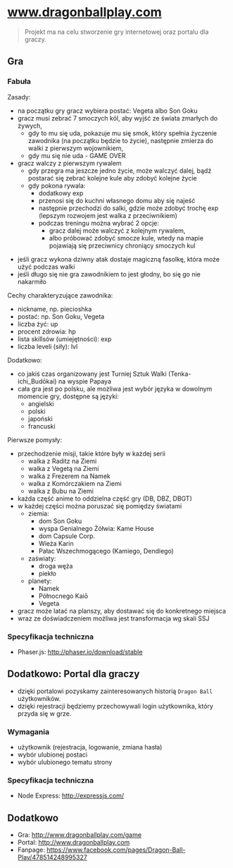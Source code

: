 # www.dragonballplay.com

> Projekt ma na celu stworzenie gry internetowej oraz portalu dla graczy.

## Gra

### Fabuła

Zasady:

 * na początku gry gracz wybiera postać: Vegeta albo Son Goku
 * gracz musi zebrać 7 smoczych kól, aby wyjść ze świata zmarłych do żywych, 
    * gdy to mu się uda, pokazuje mu się smok, który spełnia życzenie zawodnika (na początku będzie to życie), 
    następnie zmierza do walki z pierwszym wojownikiem,
    * gdy mu się nie uda - GAME OVER
 * gracz walczy z pierwszym rywalem
    * gdy przegra ma jeszcze jedno życie, może walczyć dalej, bądź postarać się zebrać kolejne kule aby zdobyć kolejne życie
    * gdy pokona rywala:
        * dodatkowy exp
        * przenosi się do kuchni własnego domu aby się najeść
        * następnie przechodzi do salki, gdzie może zdobyć trochę exp (lepszym rozwojem jest walka z przeciwnikiem)
        * podczas treningu można wybrać 2 opcje:
            * gracz dalej może walczyć z kolejnym rywalem,
            * albo próbować zdobyć smocze kule, wtedy na mapie pojawiają się przeciwnicy chroniący smoczych kul


 - jeśli gracz wykona dziwny atak dostaje magiczną fasolkę, która może użyć podczas walki
 - jeśli długo się nie gra zawodnikiem to jest głodny, bo się go nie nakarmiło

Cechy charakteryzujące zawodnika:

 - nickname, np. piecioshka
 - postać: np. Son Goku, Vegeta
 - liczba żyć: up
 - procent zdrowia: hp
 - lista skillsów (umiejętności): exp
 - liczba leveli (siły): lvl

Dodatkowo:

 - co jakiś czas organizowany jest Turniej Sztuk Walki (Tenka-ichi_Budōkai) na wyspie Papaya
 - cała gra jest po polsku, ale możliwa jest wybór języka w dowolnym momencie gry, dostępne są języki:
    - angielski 
    - polski
    - japoński
    - francuski

Pierwsze pomysły:
 
 - przechodzenie misji, takie które były w każdej serii
    - walka z Raditz na Ziemi
    - walka z Vegetą na Ziemi
    - walka z Frezerem na Namek
    - walka z Komórczakiem na Ziemi
    - walka z Bubu na Ziemi
 - każda część anime to oddzielna część gry (DB, DBZ, DBGT)
 - w każdej części można poruszać się pomiędzy światami
    - ziemia:
        - dom Son Goku
        - wyspa Genialnego Żółwia: Kame House
        - dom Capsule Corp.
        - Wieża Karin
        - Pałac Wszechmogącego (Kamiego, Dendiego)
    - zaświaty:
        - droga węża
        - piekło
    - planety:
        - Namek
        - Północnego Kaiō
        - Vegeta
 - gracz może latać na planszy, aby dostawać się do konkretnego miejsca
 - wraz ze doświadczeniem możliwa jest transformacja wg skali SSJ

### Specyfikacja techniczna

 - Phaser.js: http://phaser.io/download/stable

## Dodatkowo: Portal dla graczy

 - dzięki portalowi pozyskamy zainteresowanych historią `Dragon Ball` użytkowników.
 - dzięki rejestracji będziemy przechowywali login użytkownika, który przyda się w grze.

### Wymagania

 - użytkownik (rejestracja, logowanie, zmiana hasła)
 - wybór ulubionej postaci
 - wybór ulubionego tematu strony

### Specyfikacja techniczna

 - Node Express: http://expressjs.com/

## Dodatkowo

 - Gra: http://www.dragonballplay.com/game
 - Portal: http://www.dragonballplay.com
 - Fanpage: https://www.facebook.com/pages/Dragon-Ball-Play/478514248995327
